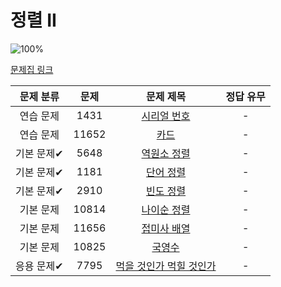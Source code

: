 # 정렬 II

![100%](https://progress-bar.xyz/0/?scale=9&title=progress&width=500&color=babaca&suffix=/9)

[문제집 링크](https://www.acmicpc.net/workbook/view/7318)

| 문제 분류 | 문제 | 문제 제목 | 정답 유무 |
| :--: | :--: | :--: | :--: |
| 연습 문제 | 1431 | [시리얼 번호](https://www.acmicpc.net/problem/1431) | - |
| 연습 문제 | 11652 | [카드](https://www.acmicpc.net/problem/11652) | - |
| 기본 문제✔ | 5648 | [역원소 정렬](https://www.acmicpc.net/problem/5648) | - |
| 기본 문제✔ | 1181 | [단어 정렬](https://www.acmicpc.net/problem/1181) | - |
| 기본 문제✔ | 2910 | [빈도 정렬](https://www.acmicpc.net/problem/2910) | - |
| 기본 문제 | 10814 | [나이순 정렬](https://www.acmicpc.net/problem/10814) | - |
| 기본 문제 | 11656 | [접미사 배열](https://www.acmicpc.net/problem/11656) | - |
| 기본 문제 | 10825 | [국영수](https://www.acmicpc.net/problem/10825) | - |
| 응용 문제✔ | 7795 | [먹을 것인가 먹힐 것인가](https://www.acmicpc.net/problem/7795) | - |
